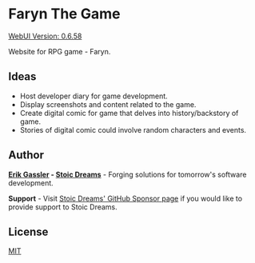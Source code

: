 # Faryn The Game

[WebUI Version: 0.6.58](https://github.com/StoicDreams/RustWebUI)

Website for RPG game - Faryn.

## Ideas

* Host developer diary for game development.
* Display screenshots and content related to the game.
* Create digital comic for game that delves into history/backstory of game.
* Stories of digital comic could involve random characters and events.

## Author

**[Erik Gassler](https://www.erikgassler.com) - [Stoic Dreams](https://www.stoicdreams.com)** - Forging solutions for tomorrow's software development.

**Support** - Visit [Stoic Dreams' GitHub Sponsor page](https://github.com/sponsors/StoicDreams) if you would like to provide support to Stoic Dreams.

## License

[MIT](LICENSE)
